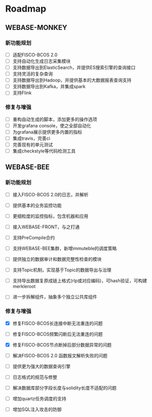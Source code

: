 # Roadmap

## WEBASE-MONKEY

### 新功能规划
- [ ] 适配FISCO-BCOS 2.0
- [ ] 支持自动化生成日志采集模块
- [ ] 支持数据导出到ElasticSearch，并提供ES搜索引擎的查询接口
- [ ] 支持灵活的复杂查询
- [ ] 支持数据导出到Hadoop，并提供基本的大数据报表查询支持
- [ ] 支持数据导出到Kafka，并集成spark
- [ ] 支持Flink

### 修复与增强
- [ ] 重构自动生成的脚本，添加更多的操作选项
- [ ] 开发grafana console，使之全部自动化
- [ ] 为grafana展示提供更多内置的指标
- [ ] 集成travis，完善ci
- [ ] 完善现有的单元测试
- [ ] 集成checkstyle等代码检测工具

## WEBASE-BEE

### 新功能规划
- [ ] 接入FISCO-BCOS 2.0的日志，并解析
- [ ] 提供基本的业务监控功能
- [ ] 更细粒度的监控指标，包含机器和应用
- [ ] 接入WEBASE-FRONT，与之打通
- [ ] 支持PreCompile合约
- [ ] 支持WEBASE-BEE集群，新增immuteble的调度策略
- [ ] 提供独立的数据审计和数据完整性检查的模块
- [ ] 支持Topic机制，实现基于Topic的数据导出与治理
- [ ] 支持导出数据复原成链上格式(rlp或对应编码)，可hash验证，可构建merkleroot
- [ ] 进一步拆解组件，抽象多个独立公共库组件


### 修复与增强
- [x] 修复FISCO-BCOS长连接中断无法重连的问题
- [ ] 修复FISCO-BCOS频繁闪断后无法重连的问题
- [x] 修复FISCO-BCOS节点断掉后部分数据异常的问题
- [ ] 解决FISCO-BCOS 2.0 函数报文解析失败的问题
- [ ] 提供更为强大的数据查询引擎
- [ ] 日志格式的规范与修整
- [ ] 解决数据库部分字段长度与solidity长度不适配的问题
- [ ] 增加quartz任务调度的支持
- [ ] 增加SQL注入攻击的防御

